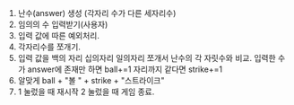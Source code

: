 1. 난수(answer) 생성 (각자리 수가 다른 세자리수)
2. 임의의 수 입력받기(사용자)
3. 입력 값에 따른 예외처리.
4. 각자리수를 쪼개기.
5. 입력 값을 백의 자리 십의자리 일의자리 쪼개서 난수의 각 자릿수와 비교.
   입력한 수가 answer에 존재만 하면 ball+=1 자리까지 같다면 strike+=1
6. 알맞게 ball + "볼 " + strike + "스트라이크"
7. 1 눌렀을 때 재시작 2 눌렀을 때 게임 종료.